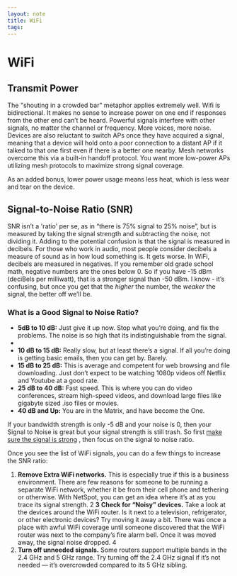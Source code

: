 ```yaml
---
layout: note
title: WiFi
tags: 
---
```


# WiFi

## Transmit Power

The "shouting in a crowded bar" metaphor applies extremely well. Wifi is bidirectional. It makes no sense to increase power on one end if responses from the other end can’t be heard. Powerful signals interfere with other signals, no matter the channel or frequency. More voices, more noise. Devices are also reluctant to switch APs once they have acquired a signal, meaning that a device will hold onto a poor connection to a distant AP if it talked to that one first even if there is a better one nearby. Mesh networks overcome this via a built-in handoff protocol. You want more low-power APs utilizing mesh protocols to maximize strong signal coverage.

As an added bonus, lower power usage means less heat, which is less wear and tear on the device.

## Signal-to-Noise Ratio (SNR)
SNR isn’t a 'ratio' per se, as in “there is 75% signal to 25% noise”, but is measured by taking the signal strength and subtracting the noise, not dividing it. Adding to the potential confusion is that the signal is measured in decibels. For those who work in audio, most people consider decibels a measure of sound as in how loud something is.
It gets worse. In WiFi, decibels are measured in negatives. If you remember old grade school math, negative numbers are the ones below 0. So if you have -15 dBm (deciBels per milliwatt), that is a stronger signal than -50 dBm. I know - it’s confusing, but once you get that the *higher* the number, the *weaker* the signal, the better off we’ll be.

### What is a Good Signal to Noise Ratio?
* **5dB to 10 dB:** Just give it up now. Stop what you’re doing, and fix the problems. The noise is so high that its indistinguishable from the signal.
* 
* **10 dB to 15 dB:** Really slow, but at least there’s a signal. If all you’re doing is getting basic emails, then you can get by. Barely.
* **15 dB to 25 dB:** This is average and competent for web browsing and file downloading. Just don’t expect to be watching 1080p videos off Netflix and Youtube at a good rate.
* **25 dB to 40 dB:** Fast speed. This is where you can do video conferences, stream high-speed videos, and download large files like gigabyte sized .iso files or movies.
* **40 dB and Up:** You are in the Matrix, and have become the One.

If your bandwidth strength is only -5 dB and your noise is 0, then your Signal to Noise is great but your signal strength is still trash. So first  [make sure the signal is strong](https://www.netspotapp.com/how-to-check-wifi-signal-strength-on-windows.html) , then focus on the signal to noise ratio.

Once you see the list of WiFi signals, you can do a few things to increase the SNR ratio:
1. **Remove Extra WiFi networks.** This is especially true if this is a business environment. There are few reasons for someone to be running a separate WiFi network, whether it be from their cell phone and tethering or otherwise. With NetSpot, you can get an idea where it’s at as you trace its signal strength.
2 
**3** **Check for “Noisy” devices.** Take a look at the devices around the WiFi router. Is it next to a television, refrigerator, or other electronic devices? Try moving it away a bit. There was once a place with awful WiFi coverage until someone discovered that the WiFi router was next to the company’s fire alarm bell. Once it was moved away, the signal noise dropped.
4 
5. **Turn off unneeded signals.** Some routers support multiple bands in the 2.4 GHz and 5 GHz range. Try turning off the 2.4 GHz signal if it’s not needed — it’s overcrowded compared to its 5 GHz sibling.
